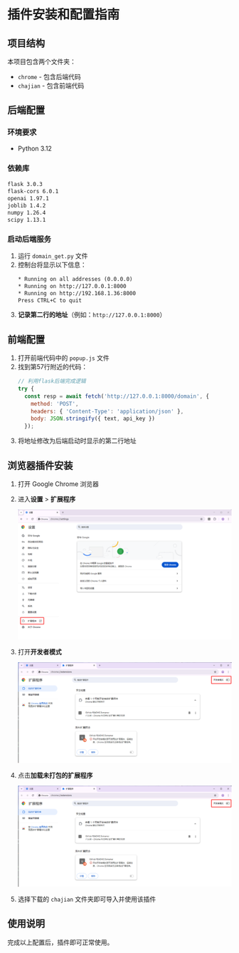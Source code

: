 # 插件安装和配置指南

## 项目结构

本项目包含两个文件夹：
- `chrome` - 包含后端代码
- `chajian` - 包含前端代码

## 后端配置

### 环境要求
- Python 3.12

### 依赖库
```
flask 3.0.3
flask-cors 6.0.1
openai 1.97.1
joblib 1.4.2
numpy 1.26.4
scipy 1.13.1
```

### 启动后端服务

1. 运行 `domain_get.py` 文件
2. 控制台将显示以下信息：
   ```
   * Running on all addresses (0.0.0.0)
   * Running on http://127.0.0.1:8000
   * Running on http://192.168.1.36:8000
   Press CTRL+C to quit
   ```
3. **记录第二行的地址**（例如：`http://127.0.0.1:8000`）

## 前端配置

1. 打开前端代码中的 `popup.js` 文件
2. 找到第57行附近的代码：
   ```javascript
   // 利用flask后端完成逻辑
   try {
     const resp = await fetch('http://127.0.0.1:8000/domain', {
       method: 'POST',
       headers: { 'Content-Type': 'application/json' },
       body: JSON.stringify({ text, api_key })
     });
   ```
3. 将地址修改为后端启动时显示的第二行地址

## 浏览器插件安装

1. 打开 Google Chrome 浏览器
2. 进入**设置** > **扩展程序**
   
   ![](1.png)
   
3. 打开**开发者模式**
   
   ![](2.png)
   
4. 点击**加载未打包的扩展程序**
   
   ![](2.png)
   
5. 选择下载的 `chajian` 文件夹即可导入并使用该插件

## 使用说明

完成以上配置后，插件即可正常使用。

